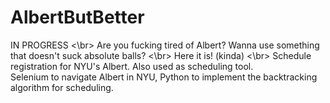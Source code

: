 # AlbertButBetter
IN PROGRESS <\br>
Are you fucking tired of Albert? Wanna use something that doesn't suck absolute balls? <\br>
Here it is! (kinda) <\br>
Schedule registration for NYU's Albert. Also used as scheduling tool. </br>
Selenium to navigate Albert in NYU, Python to implement the backtracking algorithm for scheduling.

